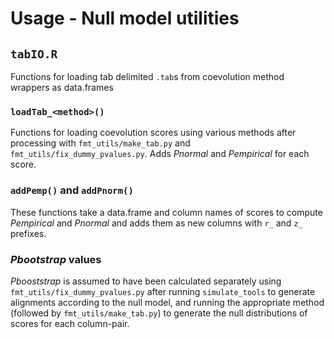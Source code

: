 # Usage - Null model utilities #

## `tabIO.R` ##
Functions for loading tab delimited `.tab`s from coevolution method wrappers as data.frames

### `loadTab_<method>()` ###
Functions for loading coevolution scores using various methods after processing with
`fmt_utils/make_tab.py` and `fmt_utils/fix_dummy_pvalues.py`. Adds *Pnormal* and *Pempirical*
for each score.

### `addPemp()` and `addPnorm()` ###
These functions take a data.frame and column names of scores to compute *Pempirical*
and *Pnormal* and adds them as new columns with `r_` and `z_` prefixes.

### *Pbootstrap* values ###
*Pbooststrap* is assumed to have been calculated separately using `fmt_utils/fix_dummy_pvalues.py` after
running `simulate_tools` to generate alignments according to the null model, and running the
appropriate method (followed by `fmt_utils/make_tab.py`) to generate the null distributions of scores for
each column-pair.

